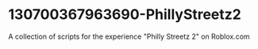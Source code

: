# 130700367963690-PhillyStreetz2
A collection of scripts for the experience "Philly Streetz 2" on Roblox.com 
